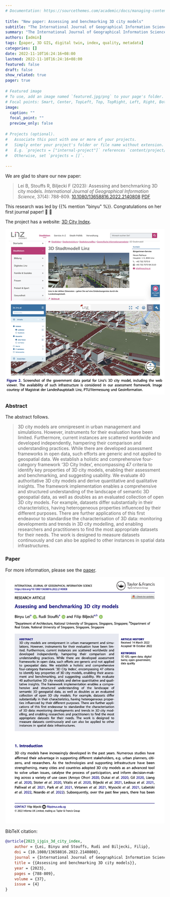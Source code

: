 ```yaml
---
# Documentation: https://sourcethemes.com/academic/docs/managing-content/

title: "New paper: Assessing and benchmarking 3D city models"
subtitle: "The International Journal of Geographical Information Science publishes our study on characterising the properties of urban digital twins."
summary: "The International Journal of Geographical Information Science publishes our study on characterising the properties of urban digital twins."
authors: [admin]
tags: [paper, 3D GIS, digital twin, index, quality, metadata]
categories: []
date: 2022-11-10T16:24:16+08:00
lastmod: 2022-11-10T16:24:16+08:00
featured: false
draft: false
show_related: true
pager: true

# Featured image
# To use, add an image named `featured.jpg/png` to your page's folder.
# Focal points: Smart, Center, TopLeft, Top, TopRight, Left, Right, BottomLeft, Bottom, BottomRight.
image:
  caption: ""
  focal_point: ""
  preview_only: false

# Projects (optional).
#   Associate this post with one or more of your projects.
#   Simply enter your project's folder or file name without extension.
#   E.g. `projects = ["internal-project"]` references `content/project/deep-learning/index.md`.
#   Otherwise, set `projects = []`.

---
```


We are glad to share our new paper:

> Lei B, Stouffs R, Biljecki F (2023): Assessing and benchmarking 3D city models. _International Journal of Geographical Information Science_, 37(4): 788-809. [<i class="ai ai-doi-square ai"></i> 10.1080/13658816.2022.2140808](https://doi.org/10.1080/13658816.2022.2140808) [<i class="far fa-file-pdf"></i> PDF](/publication/2023-ijgis-3-d-city-index/2023-ijgis-3-d-city-index.pdf)</i>

This research was led by {{% mention "binyu" %}}.
Congratulations on her first journal paper! :raised_hands: :clap:

The project has a website: [3D City Index](/project/3d-city-index/).

![](1.png)


### Abstract

The abstract follows.

> 3D city models are omnipresent in urban management and simulations. However, instruments for their evaluation have been limited. Furthermore, current instances are scattered worldwide and developed independently, hampering their comparison and understanding practices. While there are developed assessment frameworks in open data, such efforts are generic and not applied to geospatial data. We establish a holistic and comprehensive four-category framework ‘3D City Index’, encompassing 47 criteria to identify key properties of 3D city models, enabling their assessment and benchmarking, and suggesting usability. We evaluate 40 authoritative 3D city models and derive quantitative and qualitative insights. The framework implementation enables a comprehensive and structured understanding of the landscape of semantic 3D geospatial data, as well as doubles as an evaluated collection of open 3D city models. For example, datasets differ substantially in their characteristics, having heterogeneous properties influenced by their different purposes. There are further applications of this first endeavour to standardise the characterisation of 3D data: monitoring developments and trends in 3D city modelling, and enabling researchers and practitioners to find the most appropriate datasets for their needs. The work is designed to measure datasets continuously and can also be applied to other instances in spatial data infrastructures.


### Paper 

For more information, please see the [paper](/publication/2023-ijgis-3-d-city-index/).

[![](page-one.png)](/publication/2023-ijgis-3-d-city-index/)

BibTeX citation:
```bibtex
@article{2023_ijgis_3d_city_index,
    author = {Lei, Binyu and Stouffs, Rudi and Biljecki, Filip},
    doi = {10.1080/13658816.2022.2140808},
    journal = {International Journal of Geographical Information Science},
    title = {{Assessing and benchmarking 3D city models}},
    year = {2023},
    pages = {788-809},
    volume = {37},
    issue = {4}
}
```
